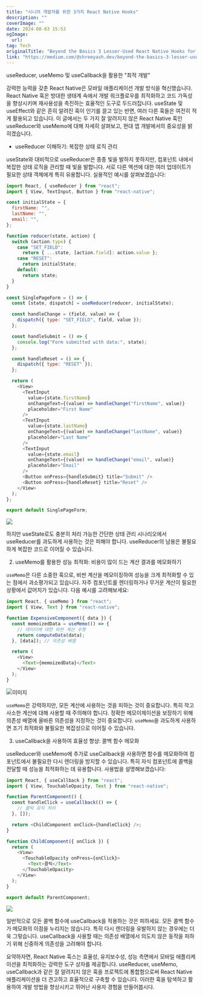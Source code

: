 ```yaml
---
title: "시니어 개발자를 위한 3가지 React Native Hooks"
description: ""
coverImage: ""
date: 2024-08-03 15:53
ogImage: 
  url: 
tag: Tech
originalTitle: "Beyond the Basics 3 Lesser-Used React Native Hooks for Advanced Developers"
link: "https://medium.com/@shreeyash.dev/beyond-the-basics-3-lesser-used-react-native-hooks-for-advanced-developers-801f9412fc76"
---
```




useReducer, useMemo 및 useCallback을 활용한 "최적 개발"

강력한 능력을 갖춘 React Native은 모바일 애플리케이션 개발 방식을 혁신했습니다. React Native 훅은 방대한 생태계 속에서 개발 워크플로우를 최적화하고 코드 가독성을 향상시키며 재사용성을 촉진하는 효율적인 도구로 두드러집니다. useState 및 useEffect와 같은 흔히 알려진 훅이 인기를 끌고 있는 반면, 여러 다른 훅들은 여전히 적게 활용되고 있습니다. 이 글에서는 두 가지 잘 알려지지 않은 React Native 훅인 useReducer와 useMemo에 대해 자세히 살펴보고, 현대 앱 개발에서의 중요성을 밝히겠습니다.

- useReducer 이해하기: 복잡한 상태 로직 관리

useState와 대비적으로 useReducer은 종종 빛을 발하지 못하지만, 컴포넌트 내에서 복잡한 상태 로직을 관리할 때 빛을 발합니다. 서로 다른 액션에 대한 여러 업데이트가 필요한 상태 객체에게 특히 유용합니다. 실용적인 예시를 살펴보겠습니다:

<div class="content-ad"></div>

```js
import React, { useReducer } from "react";
import { View, TextInput, Button } from "react-native";

const initialState = {
  firstName: "",
  lastName: "",
  email: "",
};

function reducer(state, action) {
  switch (action.type) {
    case "SET_FIELD":
      return { ...state, [action.field]: action.value };
    case "RESET":
      return initialState;
    default:
      return state;
  }
}

const SinglePageForm = () => {
  const [state, dispatch] = useReducer(reducer, initialState);

  const handleChange = (field, value) => {
    dispatch({ type: "SET_FIELD", field, value });
  };

  const handleSubmit = () => {
    console.log("Form submitted with data:", state);
  };

  const handleReset = () => {
    dispatch({ type: "RESET" });
  };

  return (
    <View>
      <TextInput
        value={state.firstName}
        onChangeText={(value) => handleChange("firstName", value)}
        placeholder="First Name"
      />
      <TextInput
        value={state.lastName}
        onChangeText={(value) => handleChange("lastName", value)}
        placeholder="Last Name"
      />
      <TextInput
        value={state.email}
        onChangeText={(value) => handleChange("email", value)}
        placeholder="Email"
      />
      <Button onPress={handleSubmit} title="Submit" />
      <Button onPress={handleReset} title="Reset" />
    </View>
  );
};

export default SinglePageForm;
```

<img src="/assets/img/BeyondtheBasics3Lesser-UsedReactNativeHooksforAdvancedDevelopers_0.png" />

하지만 useState로도 충분히 처리 가능한 간단한 상태 관리 시나리오에서 useReducer를 과도하게 사용하는 것은 피해야 합니다. useReducer의 남용은 불필요하게 복잡한 코드로 이어질 수 있습니다.

2. useMemo를 활용한 성능 최적화: 비용이 많이 드는 계산 결과를 메모화하기

<div class="content-ad"></div>

`useMemo`은 다른 소중한 훅으로, 비싼 계산을 메모이징하여 성능을 크게 최적화할 수 있는 점에서 과소평가되고 있습니다. 자주 컴포넌트를 렌더링하거나 무거운 계산이 필요한 상황에서 값어치가 있습니다. 다음 예시를 고려해보세요:

```js
import React, { useMemo } from "react";
import { View, Text } from "react-native";

function ExpensiveComponent({ data }) {
  const memoizedData = useMemo(() => {
    // 데이터에 대한 비싼 계산 수행
    return computeData(data);
  }, [data]); // 의존성 배열

  return (
    <View>
      <Text>{memoizedData}</Text>
    </View>
  );
}
```

![이미지](/assets/img/BeyondtheBasics3Lesser-UsedReactNativeHooksforAdvancedDevelopers_1.png)

`useMemo`은 강력하지만, 모든 계산에 사용하는 것을 피하는 것이 중요합니다. 특히 작고 사소한 계산에 대해 사용할 때 주의해야 합니다. 정확한 메모이제이션을 보장하기 위해 의존성 배열에 올바른 의존성을 지정하는 것이 중요합니다. `useMemo`을 과도하게 사용하면 조기 최적화와 불필요한 복잡성으로 이어질 수 있습니다.

<div class="content-ad"></div>

3. useCallback을 사용하여 효율성 향상: 콜백 함수 메모화

useReducer와 useMemo에 추가로 useCallback을 사용하면 함수를 메모화하여 컴포넌트에서 불필요한 다시 렌더링을 방지할 수 있습니다. 특히 자식 컴포넌트에 콜백을 전달할 때 성능을 최적화하는 데 유용합니다. 사용법을 설명해보겠습니다:

```js
import React, { useCallback } from "react";
import { View, TouchableOpacity, Text } from "react-native";

function ParentComponent() {
  const handleClick = useCallback(() => {
    // 클릭 로직 처리
  }, []);

  return <ChildComponent onClick={handleClick} />;
}

function ChildComponent({ onClick }) {
  return (
    <View>
      <TouchableOpacity onPress={onClick}>
        <Text>클릭</Text>
      </TouchableOpacity>
    </View>
  );
}

export default ParentComponent;
```

<img src="/assets/img/BeyondtheBasics3Lesser-UsedReactNativeHooksforAdvancedDevelopers_2.png" />

<div class="content-ad"></div>

일반적으로 모든 콜백 함수에 useCallback을 적용하는 것은 피하세요. 모든 콜백 함수가 메모화의 이점을 누리지는 않습니다. 특히 다시 렌더링을 유발하지 않는 경우에는 더욱 그렇습니다. useCallback을 사용할 때는 의존성 배열에서 의도치 않은 동작을 피하기 위해 신중하게 의존성을 고려해야 합니다.

요약하자면, React Native 훅스는 효율성, 유지보수성, 성능 측면에서 모바일 애플리케이션을 최적화하는 강력한 도구 상자를 제공합니다. useReducer, useMemo, useCallback과 같은 잘 알려지지 않은 훅을 프로젝트에 통합함으로써 React Native 애플리케이션을 더 견고하고 효율적으로 구축할 수 있습니다. 이러한 훅을 탐색하고 활용하여 개발 방법을 향상시키고 뛰어난 사용자 경험을 만들어봅시다.
